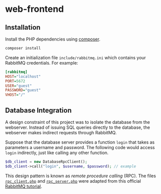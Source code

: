 # web-frontend

## Installation

Install the PHP dependencies using [composer](https://getcomposer.org/).

```sh
composer install
```

Create an initialization file `include/rabbitmq.ini` which contains your RabbitMQ credentials. For example:

```ini
[rabbitmq]
HOST="localhost"
PORT=5672
USER="guest"
PASSWORD="guest"
VHOST="/"
```

## Database Integration

A design constraint of this project was to isolate the database from the webserver. Instead of issuing SQL queries directly to the database, the webserver makes indirect requests through RabbitMQ.

Suppose that the database server provides a function `login` that takes as parameters a username and password. The following code would access `login` indirectly, just like calling any other function.

```php
$db_client = new DatabaseRpcClient();
$db_client->call("login", $username, $password); // example
```

This design pattern is known as *remote procedure calling* (RPC). The files [`rpc_client.php`](include/rpc_client.php) and [`rpc_server.php`](include/rpc_server.php) were adapted from this official [RabbitMQ tutorial](https://www.rabbitmq.com/tutorials/tutorial-six-php.html).
